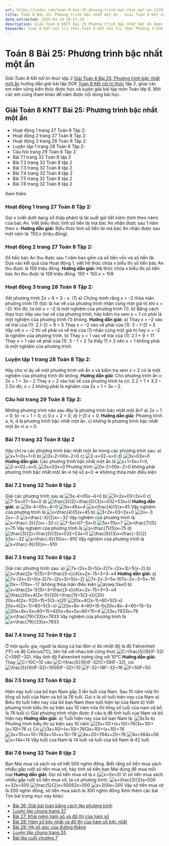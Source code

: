 ```yaml
---
url: https://vndoc.com/toan-8-bai-25-phuong-trinh-bac-nhat-mot-an-313935
title: Toán 8 Bài 25: Phương trình bậc nhất một ẩn - Giải Toán 8 Kết nối tri thức tập 2 - VnDoc.com
date_extracted: 2025-04-14 16:51:24
description: Giải Toán 8 KNTT Bài 25 Phương trình bậc nhất một ẩn được VnDoc biên soạn lời giải nhằm giúp các em nắm được nội dung được học trong bài, luyện giải Toán 8 hiệu quả.
keywords: toán 8 Kết nối tri thức,toán 8 Kết nối tri thức Phương trình bậc nhất một ẩn,toán lớp 8 Kết nối tri thức,giải toán 8 Kết nối tri thức,giải sgk toán 8 Kết nối tri thức,sgk toán 8 Kết nối tri thức,toán 8 bài 25 Phương trình bậc nhất một ẩn,giải toán 8 kntt,toán 8 kntt,giải toán 8 kntt bài 25,giải toán 8 kết nối tri thức bài 25,bài 25 phương trình bậc nhất một ẩn,toán 8 bài 25,toán 8 bài 25 tập 2
---
```


# Toán 8 Bài 25: Phương trình bậc nhất một ẩn
 _Giải Toán 8 Kết nối tri thức tập 2_
[Giải Toán 8 Bài 25: Phương trình bậc nhất một ẩn](<https://vndoc.com/toan-8-bai-25-phuong-trinh-bac-nhat-mot-an-313935>) hướng dẫn giải bài tập SGK [Toán 8 Kết nối tri thức](<https://vndoc.com/toan-8-ket-noi-tri-thuc>) tập 2, giúp các em nắm vững kiến thức được học và luyện giải bài tập môn Toán lớp 8. Mời các em cùng tham khảo để nắm được nội dung bài học.
## Giải Toán 8 KNTT Bài 25: Phương trình bậc nhất một ẩn
  * Hoạt động 1 trang 27 Toán 8 Tập 2: 
  * Hoạt động 2 trang 27 Toán 8 Tập 2:
  * Hoạt động 3 trang 28 Toán 8 Tập 2: 
  * Luyện tập 1 trang 28 Toán 8 Tập 2: 
  * Câu hỏi trang 29 Toán 8 Tập 2: 
  * Bài 7.1 trang 32 Toán 8 tập 2
  * Bài 7.2 trang 32 Toán 8 tập 2
  * Bài 7.3 trang 32 Toán 8 tập 2
  * Bài 7.4 trang 32 Toán 8 tập 2
  * Bài 7.5 trang 32 Toán 8 tập 2
  * Bài 7.6 trang 32 Toán 8 tập 2

Xem thêm
### **Hoạt động 1 trang 27 Toán 8 Tập 2:**
Gọi x \(viết dưới dạng số thập phân\) là lãi suất gửi tiết kiệm \(tính theo năm\) của bác An. Viết biểu thức tính số tiền lãi mà bác An nhận được sau 1 năm theo x.
**Hướng dẫn giải:**
Biểu thức tính số tiền lãi mà bác An nhận được sau một năm là: 150.x \(triệu đồng\).
### Hoạt động 2 trang 27 Toán 8 Tập 2:
Số tiền bác An thu được sau 1 năm bao gồm cả số tiền vốn và số tiền lãi. Dựa vào kết quả của Hoạt động 1, viết hệ thức chứa x biểu thị số tiền bác An thu được là 159 triệu đồng.
**Hướng dẫn giải:**
Hệ thức chứa x biểu thị số tiền bác An thu được là 159 triệu đồng.
150 + 150.x = 159.
### **Hoạt động 3 trang 28 Toán 8 Tập 2:**
Xét phương trình 2x + 9 = 3 – x. \(1\)
a\) Chứng minh rằng x = –2 thỏa mãn phương trình \(1\) \(tức là hai vế của phương trình nhận cùng một giá trị khi x = –2\).
Khi đó, ta nói x = –2 là một nghiệm của phương trình \(1\).
b\) Bằng cách thay trực tiếp vào hai vế của phương trình, hãy kiểm tra xem x = 1 có phải là một nghiệm của phương trình \(1\) không.
**Hướng dẫn giải:**
a\) Thay x = –2 vào vế trái của \(1\): 2.\(–2\) + 9 = 5
Thay x = –2 vào vế phải của \(1\): 3 – \(–2\) = 5
Vậy với x = –2 thì vế phải và vế trái của \(1\) nhận cùng một giá trị hay x = –2 là nghiệm của phương trình.
b\) Thay x = 1 vào vế trái của \(1\): 2.1 + 9 = 11
Thay x = 1 vào vế phải của \(1\): 3 – 1 = 2
Ta thấy 11 ≠ 2 nên x = 1 không phải là một nghiệm của phương trình.
### **Luyện tập 1 trang 28 Toán 8 Tập 2:**
Hãy cho ví dụ về một phương trình với ẩn x và kiểm tra xem x = 2 có là một nghiệm của phương trình đó không.
**Hướng dẫn giải:**
Cho phương trình ẩn x: 2x + 1 = 3x – 2
Thay x = 2 vào hai vế của phương trình ta có: 2.2 + 1 ≠ 3.2 – 2
Do đó, x = 2 không phải là nghiệm của 2x + 1 = 3x – 2.
### **Câu hỏi trang 29 Toán 8 Tập 2:**
Những phương trình nào sau đây là phương trình bậc nhất một ẩn?
a\) 2x + 1 = 0; b\) –x + 1 = 0; c\) 0.x + 2 = 0; d\) \(–2\).x = 0.
**Hướng dẫn giải:**
Phương trình a, b, d là phương trình bậc nhất một ẩn.
c\) không là phương trình bậc nhất một ẩn vì a = 0.
### Bài 7.1 trang 32 Toán 8 tập 2
Hãy chỉ ra các phương trình bậc nhất một ẩn trong các phương trình sau:
a\) ![x+1=0](https://i.vdoc.vn/data/image/blank.png)x+1=0
b\) ![0x-2=0](https://i.vdoc.vn/data/image/blank.png)0x−2=0
c\) ![2-x=0](https://i.vdoc.vn/data/image/blank.png)2−x=0
d\) ![3x=0](https://i.vdoc.vn/data/image/blank.png)3x=0
**Hướng dẫn giải:**
Các phương trình bậc nhất một ẩn là ![x+1=0](https://i.vdoc.vn/data/image/blank.png)x+1=0, ![2-x=0](https://i.vdoc.vn/data/image/blank.png)2−x=0, ![3x=0](https://i.vdoc.vn/data/image/blank.png)3x=0
Phương trình ![0x-2=0](https://i.vdoc.vn/data/image/blank.png)0x−2=0 không phải phương trình bậc nhất một ẩn vì hệ số a=0 => khônng thỏa mãn điều kiện
### Bài 7.2 trang 32 Toán 8 tập 2
Giải các phương trình sau
a\) ![5x-4=0](https://i.vdoc.vn/data/image/blank.png)5x−4=0
b\) ![3+2x=0](https://i.vdoc.vn/data/image/blank.png)3+2x=0
c\) ![7-5x=0](https://i.vdoc.vn/data/image/blank.png)7−5x=0
d\) ![\\frac{3}{2}+\\frac{5}{3}x=0](https://i.vdoc.vn/data/image/blank.png)32+53x=0
**Hướng dẫn giải:**
a\) ![5x-4=0](https://i.vdoc.vn/data/image/blank.png)5x−4=0
![5x=4](https://i.vdoc.vn/data/image/blank.png)5x=4
![x=\\frac{4}{5}](https://i.vdoc.vn/data/image/blank.png)x=45
Vậy nghiệm của phương trình là ![x=\\frac{4}{5}](https://i.vdoc.vn/data/image/blank.png)x=45
b\) ![3+2x=0](https://i.vdoc.vn/data/image/blank.png)3+2x=0
![2x=-3](https://i.vdoc.vn/data/image/blank.png)2x=−3
![x=\\frac{-3}{2}](https://i.vdoc.vn/data/image/blank.png)x=−32
Vậy nghiệm của phương trình là ![x=\\frac{-3}{2}](https://i.vdoc.vn/data/image/blank.png)x=−32
c\) ![7-5x=0](https://i.vdoc.vn/data/image/blank.png)7−5x=0
![5x=7](https://i.vdoc.vn/data/image/blank.png)5x=7
![x=\\frac{7}{5}](https://i.vdoc.vn/data/image/blank.png)x=75
Vậy nghiệm của phương trình là ![x=\\frac{7}{5}](https://i.vdoc.vn/data/image/blank.png)x=75
d\) ![\\frac{3}{2}+\\frac{5}{3}x=0](https://i.vdoc.vn/data/image/blank.png)32+53x=0
![\\frac{5}{3}x=\\frac{-3}{2}](https://i.vdoc.vn/data/image/blank.png)53x=−32
![x=\\frac{-9}{10}](https://i.vdoc.vn/data/image/blank.png)x=−910
Vậy nghiệm của phương trình là ![x=\\frac{-9}{10}](https://i.vdoc.vn/data/image/blank.png)x=−910
### Bài 7.3 trang 32 Toán 8 tập 2
Giải các phương trình sau:
a\) ![7x-\(2x+3\)=5\(x-2\)](https://i.vdoc.vn/data/image/blank.png)7x−\(2x+3\)=5\(x−2\)
b\) ![x+\\frac{2x-1}{5}=3+\\frac{3-x}{4}](https://i.vdoc.vn/data/image/blank.png)x+2x−15=3+3−x4
**Hướng dẫn giải:**
a\) ![7x-\(2x+3\)=5\(x-2\)](https://i.vdoc.vn/data/image/blank.png)7x−\(2x+3\)=5\(x−2\)
![7x-2x-3=5x-10](https://i.vdoc.vn/data/image/blank.png)7x−2x−3=5x−10
![0x=-17](https://i.vdoc.vn/data/image/blank.png)0x=−17 \(không thỏa mãn điều kiện ![a\\neq 0](https://i.vdoc.vn/data/image/blank.png)a≠0
b\) ![x+\\frac{2x-1}{5}=3+\\frac{3-x}{4}](https://i.vdoc.vn/data/image/blank.png)x+2x−15=3+3−x4
![\\frac{20x+4\(2x-1\)}{20}=\\frac{15+5\(3-x\)}{20}](https://i.vdoc.vn/data/image/blank.png)20x+4\(2x−1\)20=15+5\(3−x\)20
![20x+4\(2x-1\)=60+5\(3-x\)](https://i.vdoc.vn/data/image/blank.png)20x+4\(2x−1\)=60+5\(3−x\)
![20x+8x-4=60+15-5x](https://i.vdoc.vn/data/image/blank.png)20x+8x−4=60+15−5x
![20x+8x+5x=60+15+4](https://i.vdoc.vn/data/image/blank.png)20x+8x+5x=60+15+4
![33x=79](https://i.vdoc.vn/data/image/blank.png)33x=79
![x=\\frac{79}{33}](https://i.vdoc.vn/data/image/blank.png)x=7933
Vậy nghiệm của phương trình là ![x=\\frac{79}{33}](https://i.vdoc.vn/data/image/blank.png)x=7933
### Bài 7.4 trang 32 Toán 8 tập 2
Ở một quốc gia, người ta dùng cả hai đơn vị đo nhiệt độ là độ Fahrenheit \(°F\) và độ Celcius\(°C\), liên hệ với nhau bởi công thức ![C=\\frac{5}{9}\(F-32\)](https://i.vdoc.vn/data/image/blank.png)C=59\(F−32\). Hãy tính độ Fahrenheit tương ứng với 10°C
**Hướng dẫn giải:**
Thay ![C=10](https://i.vdoc.vn/data/image/blank.png)C=10 vào ![C=\\frac{5}{9}\(F-32\)](https://i.vdoc.vn/data/image/blank.png)C=59\(F−32\), có:
![\\frac{5}{9}\(F-32\)=10](https://i.vdoc.vn/data/image/blank.png)59\(F−32\)=10
![F-32=18](https://i.vdoc.vn/data/image/blank.png)F−32=18
![F=50](https://i.vdoc.vn/data/image/blank.png)F=50
### Bài 7.5 trang 32 Toán 8 tập 2
Hiện nay tuổi của bố bạn Nam gấp 3 lần tuổi của Nam. Sau 10 năm nữa thì tổng số tuổi của Nam và bố là 76 tuổi. Gọi x là số tuổi hiện nay của Nam
a\) Biểu thị tuổi hiện nay của bố bạn Nam theo tuổi hiện tại của Nam
b\) Viết phương trình biểu thị sự kiện sau 10 năm nữa thì tổng số tuổi của nam và bố là 76 tuổi
c\) Giải phương trình nhận được ở câu b để tính tuổi của Nam và bố hiện nay
**Hướng dẫn giải:**
a\) Tuổi hiện nay của bố bạn Nam là: ![3x](https://i.vdoc.vn/data/image/blank.png)3x
b\) Phương trình biểu thị sự kiện sau 10 năm ![\(3x+10\)+\(x+10\)=76](https://i.vdoc.vn/data/image/blank.png)\(3x+10\)+\(x+10\)=76
c\) Có ![\(3x+10\)+\(x+10\)=76](https://i.vdoc.vn/data/image/blank.png)\(3x+10\)+\(x+10\)=76
![3x+10+x+10=76](https://i.vdoc.vn/data/image/blank.png)3x+10+x+10=76
![4x+20=76](https://i.vdoc.vn/data/image/blank.png)4x+20=76
![4x=56](https://i.vdoc.vn/data/image/blank.png)4x=56
![x=14](https://i.vdoc.vn/data/image/blank.png)x=14
Vậy tuổi của Nam là 14 tuổi và tuổi của bố Nam là 42 tuổi
### Bài 7.6 trang 32 Toán 8 tập 2
Bạn Mai mua cả sách và vở hết 500 nghìn đồng. Biết rằng số tiền mua sách nhiều gấp rưỡi số tiền mua vở, hãy tính số tiền bạn Mai dùng để mua mỗi loại
**Hướng dẫn giải:**
Gọi số tiền mua vở là x \(![x>0](https://i.vdoc.vn/data/image/blank.png)x>0\)
Vì số tiền mua sách nhiều gấp rưỡi số tiền mua vở, ta có phương trình:
![x+\\frac{3}{2}x=500](https://i.vdoc.vn/data/image/blank.png)x+32x=500
![\\frac{5}{2}x=500](https://i.vdoc.vn/data/image/blank.png)52x=500
![x=200](https://i.vdoc.vn/data/image/blank.png)x=200
Vậy số tiền mua vở là 200 nghìn đồng, số tiền mua sách là 300 nghìn đồng
Xem thêm các bài Tìm bài trong mục này khác:
  * [Bài 26: Giải bài toán bằng cách lập phương trình](</toan-8-bai-26-giai-bai-toan-bang-cach-lap-phuong-trinh-313940>)
  * [Luyện tập chung trang 37](</toan-8-luyen-tap-chung-trang-37-313944>)
  * [Bài 27: Khái niệm hàm số và đồ thị của hàm số](</toan-8-bai-27-khai-niem-ham-so-va-do-thi-cua-ham-so-313946>)
  * [Bài 28: Hàm số bậc nhất và đồ thị của hàm số bậc nhất](</toan-8-bai-28-ham-so-bac-nhat-va-do-thi-cua-ham-so-bac-nhat-313950>)
  * [Bài 29: Hệ số góc của đường thẳng](</toan-8-bai-29-he-so-goc-cua-duong-thang-313952>)
  * [Luyện tập chung trang 55](</toan-8-luyen-tap-chung-trang-55-313960>)
  * [Bài tập cuối chương 7](</toan-8-bai-tap-cuoi-chuong-7-313966>)

